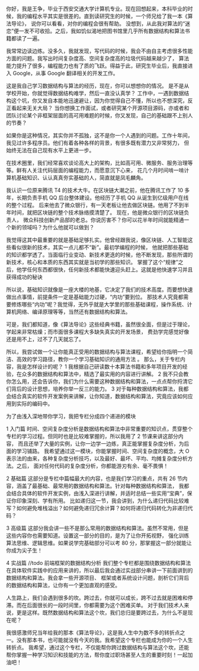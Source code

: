 你好，我是王争，毕业于西安交通大学计算机专业。现在回想起来，本科毕业的时候，我的编程水平其实是很差的。直到读研究生的时候，一个师兄给了我一本《算法导论》，
  说你可以看看，对你的编程会很有帮助。
没想到，从此我对算法的“迷恋”便一发不可收拾。之后，我如饥似渴地把图书馆里几乎所有数据结构和算法书籍都读了一遍。

我常常边读边练。没多久，我就发现，写代码的时候，我会不由自主考虑很多性能方面的问题。我写出时间复杂度高、空间复杂度高的垃圾代码越来越少了，
  算法能力提升了很多，编程能力也有了质的飞跃。得益于此，研究生毕业后，我直接进入 Google，从事 Google 翻译相关的开发工作。

这是我自己学习数据结构与算法的经历，现在，你可以想想你的情况。
 是不是从学校开始，你就觉得数据结构难学，然后一直没认真学？
 工作中，一遇到数据结构这个坑，你又发自本能地迅速避让，因为你觉得自己不懂，所以也不想深究，反正看起来无关大局？
 当你想换工作面试，或者研究某个开源项目源码，亦或者和团队讨论某个非框架层面的高可用难题的时候，你又发现，自己的基础跟不上别人的节奏？

如果你是这种情况，其实你并不孤独，这不是你一个人遇到的问题。工作十年间，我见过许多程序员。他们有着各种各样的背景，有很多既有潜力又非常努力，
  但始终无法在自己现有水平上更进一步。

在技术圈里，我们经常喜欢谈论高大上的架构，比如高可用、微服务、服务治理等等。鲜有人关注代码层面的编程能力，而愿意沉下心来，
  花几个月时间啃一啃计算机基础知识、认认真真夯实基础的人，简直就是凤毛麟角。

我认识一位原来腾讯 T4 的技术大牛。在区块链大潮之前，他在腾讯工作了 10 多年，长期负责手机 QQ 后台整体建设。他经历了手机 QQ 从诞生到亿级用户在线的整个过程。
  后来他去了微众银行，有一天老板让他去做区块链。他用了不到半年时间，就把区块链的整个技术脉络摸清楚了。 现在，他是微众银行的区块链负责人，
  微众科技创新产品部的老总。你说厉害不？你可以花半年时间就能精通一个新的领域吗？为什么他就可以做到？

我觉得这其中最重要的就是基础足够扎实。他曾经跟我说，像区块链、人工智能这些看似很新的技术，其实一点儿都不“新”。最初学编程的时候，
  他就把那些基础的知识都学透了。当面临行业变动、新技术更迭的时候，他不断发现，那些所谓的新技术，核心和本质的东西其实就是当初学的那些知识。
  掌握了这个“规律”之后，他学任何东西都很快，任何新技术都能快速迎头赶上。这就是他快速学习并且获得成功的秘诀

所以说，基础知识就像是一座大楼的地基，它决定了我们的技术高度。而要想快速做出点事情，前提条件一定是基础能力过硬，“内功”要到位。
那技术人究竟都需要修炼哪些“内功”呢？我觉得，无外乎就是大学里的那些基础课程，操作系统、计算机网络、编译原理等等，当然还有数据结构和算法。

可是，我们都知道，像《算法导论》这些经典书籍，虽然很全面，但是过于理论，学起来非常枯燥；而市面很多课程大多缺失真实的开发场景，
  费劲学完感觉好像还是用不上，过不了几天就忘了。

所以，我尝试做一个让你能真正受用的数据结构与算法课程，希望给你指明一个简洁、高效的学习路径，教你一个学习基础知识的通用方法 。
  那么，关于专栏内容，我是怎样设计的呢？
1 我根据自己研读数十本算法书籍和多年项目开发的经验，在众多的数据结构和算法中，精选了最实用的内容进行讲解。
2 我不只会教你怎么用，还会告诉你，我们为什么需要这种数据结构和算法，一点点帮你捋清它们背后的设计思想，培养你举一反三的能力。
3 对于每种数据结构和算法，我都会结合真实的软件开发案例来讲解，让你知道，数据结构和算法，究竟应该如何应用到实际的编码中。

为了由浅入深地带你学习，我把专栏分成四个递进的模块

1 入门篇
时间、空间复杂度分析是数据结构和算法中非常重要的知识点，贯穿整个专栏的学习过程。但同时也是比较难掌握的，所以我用了 2 节课来讲这部分内容，
  而且还举了大量的实例，让你一边学一边练，真正能掌握复杂度分析，为后面的学习铺路。
我希望通过这一模块，你能掌握时间、空间复杂度的概念，大 O 表示法的由来，各种复杂度分析技巧，以及最好、最坏、平均、均摊复杂度分析方法。之后，
  面对任何代码的复杂度分析，你都能游刃有余、毫不畏惧！

2 基础篇
这部分是专栏中篇幅最大的内容，也是我们学习的重点，共有 26 节内容，涵盖了最基础、最常用的数据结构和算法。针对每种数据结构和算法，
  我都会结合具体的软件开发实例，由浅入深进行讲解，并适时总结一些实用“宝典”，保证你印象深刻、学有所用。
比如递归这一节，我会讲到，为什么递归代码比较难写？如何避免堆栈溢出？如何避免递归冗余计算？如何将递归代码转化为非递归代码？

3 高级篇
这部分我会讲一些不是那么常用的数据结构和算法。虽然不常用，但是这些内容你也需要知道。设置这一部分的目的，是为了让你开拓视野，
  强化训练算法思维、逻辑思维。如果说学完基础部分可以考 80 分，那掌握这一部分就能让你成为尖子生！

4  实战篇   //todo 前端框架的数据结构分析
我们整个专栏都是围绕数据结构和算法在具体软件实践中的应用来讲的，所以最后我会通过实战部分串讲一下前面讲到的数据结构和算法。我会拿一些开源项目、
  框架或者系统设计问题，剖析它们背后的数据结构和算法，让你有一个更加直观的感受。

人生路上，我们会遇到很多的坎。跨过去，你就可以成长，跨不过去就是困难和停滞。而在后面很长的一段时间里，你都需要为这个困难买单。
  对于我们技术人来说，更是这样。既然数据结构和算法这个坎，我们总归是要跨过去，为什么不是现在呢？

我很感激师兄当年给我的那本《算法导论》，这是我人生中为数不多的转折点之一。没有那本书，也可能就没有今天的我。我希望这个专栏也能成为你的一个人生转折点。
我希望，通过这个专栏，不仅能帮你跨过数据结构与算法这个坎，还能帮你掌握一种学习知识和技能的方法，帮你度过职场甚至人生的重要时刻！一起加油吧！